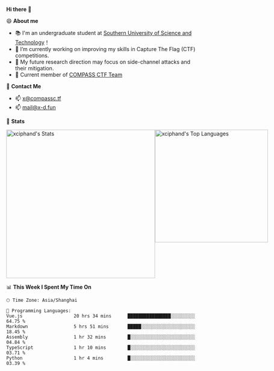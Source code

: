 **Hi there** 👋


😄 **About me**

- 📚 I'm an undergraduate student at [Southern University of Science and Technology](https://www.sustech.edu.cn)！
- 🌱 I’m currently working on improving my skills in Capture The Flag (CTF) competitions.
- 🔭 My future research direction may focus on side-channel attacks and their mitigation.
- 🚩 Current member of [COMPASS CTF Team](https://blog.compassc.tf/) 

👋 **Contact Me**

- 📫 [x@compassc.tf](mailto:x@compassc.tf)
- 📫 [mail@x-d.fun](mailto:mail@x-d.fun)

🌟 **Stats**

<div style="display: flex; justify-content: space-between;">
  <img src="https://github-readme-stats-ten-dusky-26.vercel.app/api?username=xciphand&theme=vue-dark&show_icons=true&hide_border=true&count_private=true" alt="xciphand's Stats" width="395" />
  <img src="https://github-readme-stats-ten-dusky-26.vercel.app/api/top-langs/?username=xciphand&theme=vue-dark&show_icons=true&hide_border=true&layout=compact" alt="xciphand's Top Languages" width="300" />
</div>


<!--START_SECTION:waka-->
📊 **This Week I Spent My Time On** 

```text
🕑︎ Time Zone: Asia/Shanghai

💬 Programming Languages: 
Vue.js                   20 hrs 34 mins      ████████████████░░░░░░░░░   64.75 % 
Markdown                 5 hrs 51 mins       █████░░░░░░░░░░░░░░░░░░░░   18.45 % 
Assembly                 1 hr 32 mins        █░░░░░░░░░░░░░░░░░░░░░░░░   04.84 % 
TypeScript               1 hr 10 mins        █░░░░░░░░░░░░░░░░░░░░░░░░   03.71 % 
Python                   1 hr 4 mins         █░░░░░░░░░░░░░░░░░░░░░░░░   03.39 % 
```


<!--END_SECTION:waka-->
